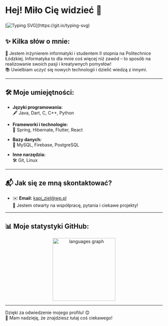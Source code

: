 # Hej! Miło Cię widzieć 👋

###

[![Typing SVG](https://readme-typing-svg.herokuapp.com?font=Fira+Code&size=38&duration=3000&pause=5&multiline=true&width=1400&height=50&lines=Cześć%2C+jestem+Kacper!+💻;Inżynier+Informatyki+%26+student+Politechniki+Łódzkiej.;Kodowanie+to+moja+pasja!)](https://git.io/typing-svg)

###

## ✨ Kilka słów o mnie:

🌟 Jestem inżynierem informatyki i studentem II stopnia na Politechnice Łódzkiej. Informatyka to dla mnie coś więcej niż zawód – to sposób na realizowanie swoich pasji i kreatywnych pomysłów!  
📚 Uwielbiam uczyć się nowych technologii i dzielić wiedzą z innymi.

---

## 🛠️ Moje umiejętności:

- **Języki programowania:**  
  🖋️ Java, Dart, C, C++, Python  

- **Frameworki i technologie:**  
  🚀 Spring, Hibernate, Flutter, React  

- **Bazy danych:**  
  💾 MySQL, Firebase, PostgreSQL  

- **Inne narzędzia:**  
  🛠️ Git, Linux  

---

## 📬 Jak się ze mną skontaktować?

- ✉️ **Email:** [kapi_ziel@wp.pl](mailto:kapi_ziel@wp.pl)  
📩 Jestem otwarty na współpracę, pytania i ciekawe projekty!

---

## 📊 Moje statystyki GitHub:

<div align="center">
  <img src="https://github-readme-stats.vercel.app/api/top-langs?username=KZielinskii&locale=en&hide_title=true&layout=compact&card_width=320&langs_count=10&theme=github_dark&hide_border=true&order=2" height="200" alt="languages graph" />
</div>

---

Dzięki za odwiedzenie mojego profilu! 😊  
📖 Mam nadzieję, że znajdziesz tutaj coś ciekawego!
